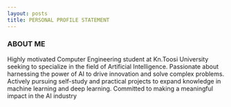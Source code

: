 ```yaml
---
layout: posts
title: PERSONAL PROFILE STATEMENT 
---
```

### 
### ABOUT ME
Highly motivated Computer Engineering student at Kn.Toosi University seeking to specialize in the field of Artificial Intelligence. Passionate about harnessing the power of AI to drive innovation and solve complex problems. Actively pursuing self-study and practical projects to expand knowledge in machine learning and deep learning. Committed to making a meaningful impact in the AI industry
